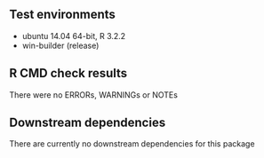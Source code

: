 ## Test environments
* ubuntu 14.04 64-bit, R 3.2.2
* win-builder (release)

## R CMD check results
There were no ERRORs, WARNINGs or NOTEs

## Downstream dependencies
There are currently no downstream dependencies for this package
